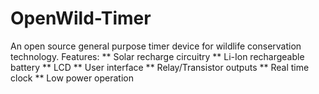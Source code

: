 # OpenWild-Timer

An open source general purpose timer device for wildlife conservation technology. Features:
** Solar recharge circuitry
** Li-Ion rechargeable battery
** LCD
** User interface
** Relay/Transistor outputs
** Real time clock
** Low power operation
